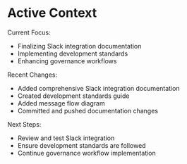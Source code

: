 # Active Context

Current Focus: 
- Finalizing Slack integration documentation
- Implementing development standards
- Enhancing governance workflows

Recent Changes:
- Added comprehensive Slack integration documentation
- Created development standards guide
- Added message flow diagram
- Committed and pushed documentation changes

Next Steps:
- Review and test Slack integration
- Ensure development standards are followed
- Continue governance workflow implementation
